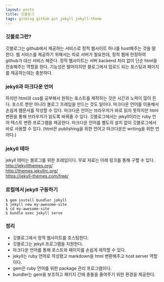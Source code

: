 ```yaml
---
layout: posts
title: 깃블로그
tags: gitblog github git jekyll jekyll-theme
---
```


### 깃블로그란?
깃블로그는 github에서 제공하는 서비스로 정적 웹사이트 하나를 host해주는 것을 말한다. 웹 서비스를 제공하기 위해서는 따로 서버가 필요한데, 정적 웹에 한정하여 github가 대신 서비스 해준다. 정적 웹사이트는 서버 backend 처리 없이 단순 html을 전송해주는 역할을 한다. 기능성은 떨어지지만 블로그에서 업로드 되는 포스팅과 페이지를 제공하는데는 충분하다. 

### jekyll과 마크다운 언어
하지만 html과 css를 공부해서 원하는 포스트를 제작하는 것은 시간과 노력이 많이 든다. 포스트 뿐만 아니라 블로그 프레임을 만드는 것도 일이다. 마크다운 언어를 이용해서 손쉽게 웹문서를 작성할 수 있다. 마크다운 언어는 브라우저가 바로 읽지 못하지만 html 변환을 통해 브라우저가 읽도록 바꿔줄 수 있다. 깃블로그에서는 jekyll이라는 ruby 언어 텍스트 변환 프로그램을 제공한다. 마크다운 언어를 별도의 설치 없이 깃블로그에서 바로 사용할 수 있다. (html은 publishing을 위한 언어고 마크다운은 writing을 위한 언어다.)

### jekyll 테마
jekyll 테마는 블로그를 위한 프레임이다. 무료 자료는 아래 링크를 통해 구핼 수 있다.<br>
<http://jekyllthemes.org/><br>
<http://themes.jekyllrc.org/><br>
<https://jekyll-themes.com/free/>

### 로컬에서 jekyll 구동하기
```
$ gem install bundler jekyll
$ jekyll new my-awesome-site
$ cd my-awesome-site
$ bundle exec jekyll serve
```

### 정리 
* 깃블로그에서 정적 웹사이트를 호스팅한다.
* 깃블로그는 jekyll 프로그램을 지원한다.
* 마크다운 언어를 통해 포스트와 페이지를 손쉽게 제작할 수 있다.
* jekyll는 ruby 언어로 작성됐고 markdown을 html 변환해주고 host server 역할이다.
* gem은 ruby 언어를 위한 package 관리 프로그램이다.
* bundler는 gem을 보조하고 패키지 간에 충돌을 줄여주기 위한 환경을 제공한다.
